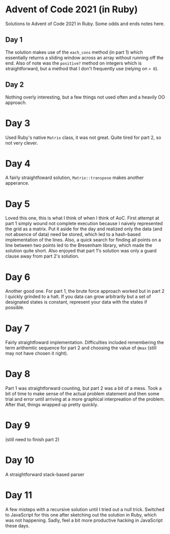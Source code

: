 # Advent of Code 2021 (in Ruby)
Solutions to Advent of Code 2021 in Ruby. Some odds and ends notes here.

## Day 1
The solution makes use of the `each_cons` method (in part 1) which essentially
returns a sliding window across an array without running off the end. Also of
note was the `positive?` method on integers which is straightforward, but a 
method that I don't frequently use (relying on `> 0`).

## Day 2
Nothing overly interesting, but a few things not used often and a heavily OO 
approach.

# Day 3
Used Ruby's native `Matrix` class, it was not great. Quite tired for part 2, so
not very clever.

# Day 4
A fairly straightfoward solution, `Matrix::transpose` makes another apperance.

# Day 5
Loved this one, this is what I think of when I think of AoC. First attempt at 
part 1 simply wound not complete execution because I naively represented the 
grid as a matrix. Put it aside for the day and realized only the data (and not
absence of data) need be stored, which led to a hash-based implementation of 
the lines.  Also, a quick search for finding all points on a line between two 
points led to the Bresenham library, which made the solution quite short. Also
enjoyed that part 1's solution was only a guard clause away from part 2's 
solution.

# Day 6
Another good one. For part 1, the brute force approach worked but in part 2 I 
quickly grinded to a halt. If you data can grow arbitrarily but a set of 
designated states is constant, represent your data with the states if possible.

# Day 7
Fairly straightfoward implementation. Difficulties included remembering the term
arithemtic sequence for part 2 and choosing the value of `@max` (still may not 
have chosen it right).

# Day 8
Part 1 was straightforward counting, but part 2 was a bit of a mess. Took a bit 
of time to make sense of the actual problem statement and then some trial and 
error until arriving at a more graphical interpreation of the problem. After 
that, things wrapped up pretty quickly.

# Day 9
(still need to finish part 2)

# Day 10
A straightforward stack-based parser

# Day 11
A few misteps with a recursive solution until I tried out a null trick. Switched
to JavaScript for this one after sketching out the solution in Ruby, which was
not happening. Sadly, feel a bit more productive hacking in JavaScript these days.

